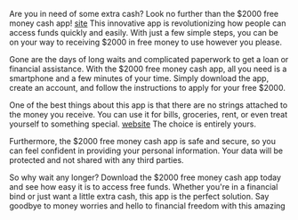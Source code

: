 Are you in need of some extra cash? Look no further than the $2000 free money cash app! <a href="https://github.com/2000-free-money-cash">site</a> This innovative app is revolutionizing how people can access funds quickly and easily. With just a few simple steps, you can be on your way to receiving $2000 in free money to use however you please.

Gone are the days of long waits and complicated paperwork to get a loan or financial assistance. With the $2000 free money cash app, all you need is a smartphone and a few minutes of your time. Simply download the app, create an account, and follow the instructions to apply for your free $2000.

One of the best things about this app is that there are no strings attached to the money you receive. You can use it for bills, groceries, rent, or even treat yourself to something special. <a href="https://beautycultnails.com/2000-free-money-now-claim-its-now/">website</a> The choice is entirely yours.

Furthermore, the $2000 free money cash app is safe and secure, so you can feel confident in providing your personal information. Your data will be protected and not shared with any third parties.

So why wait any longer? Download the $2000 free money cash app today and see how easy it is to access free funds. Whether you're in a financial bind or just want a little extra cash, this app is the perfect solution. Say goodbye to money worries and hello to financial freedom with this amazing 
